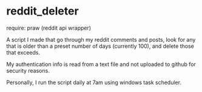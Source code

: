 # reddit_deleter
require: praw (reddit api wrapper)

A script I made that go through my reddit comments and posts, look for any that is older than a preset number of days (currently 100), and delete those that exceeds.

My authentication info is read from a text file and not uploaded to github for security reasons.

Personally, I run the script daily at 7am using windows task scheduler.
